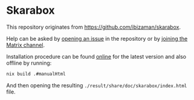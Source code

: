 # Skarabox

This repository originates from https://github.com/ibizaman/skarabox.

Help can be asked by [opening an issue][issue] in the repository
or by [joining the Matrix channel][matrix].

[issue]: https://github.com/ibizaman/skarabox/issues/new
[matrix]: https://matrix.to/#/#selfhostblocks:matrix.org

Installation procedure can be found
[online](https://installer.skarabox.com) for the latest version
and also offline by running:

```bash
nix build .#manualHtml
```

And then opening the resulting `./result/share/doc/skarabox/index.html` file.
